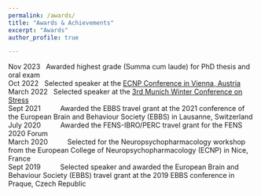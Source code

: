 ```yaml
---
permalink: /awards/
title: "Awards & Achievements"
excerpt: "Awards"
author_profile: true

---
```




Nov 2023 &nbsp; Awarded highest grade (Summa cum laude) for PhD thesis and oral exam\
Oct 2022  &nbsp; Selected speaker at the [ECNP Conference in Vienna, Austria](https://www.ecnp.eu/about-ecnp/history/past-ecnp-meetings/past-congresses/vienna2022#!sessiondetails/0000101220_0)\
March 2022 &nbsp;	Selected speaker at the [3rd Munich Winter Conference on Stress](https://www.psych.mpg.de/2494849/the-3rd-munich-winter-conference-on-stress)\
Sept 2021 &emsp; &emsp;	Awarded the EBBS travel grant at the 2021 conference of the European Brain and Behaviour Society (EBBS) in Lausanne, Switzerland\
July 2020 &emsp; &emsp;	Awarded the FENS-IBRO/PERC travel grant for the FENS 2020 Forum\
March 2020 &emsp; &emsp;	Selected for the Neuropsychopharmacology workshop from the European College of Neuropsychopharmacology (ECNP) in Nice, France\
Sept 2019 &emsp; &emsp;	Selected speaker and awarded the European Brain and Behaviour Society (EBBS) travel grant at the 2019 EBBS conference in Praque, Czech Republic


